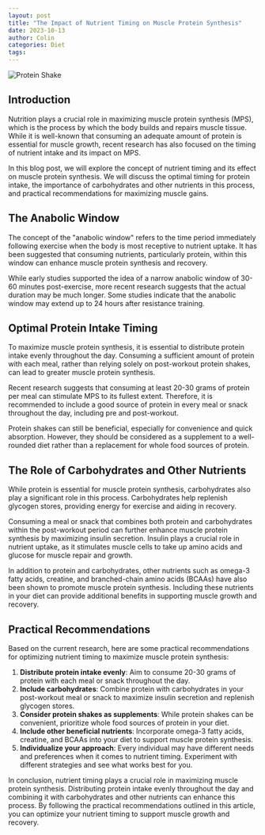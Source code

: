 ```yaml
---
layout: post
title: "The Impact of Nutrient Timing on Muscle Protein Synthesis"
date: 2023-10-13
author: Colin
categories: Diet
tags: 
---
```


![Protein Shake](https://source.unsplash.com/1600x900/?protein-shake)

## Introduction

Nutrition plays a crucial role in maximizing muscle protein synthesis (MPS), which is the process by which the body builds and repairs muscle tissue. While it is well-known that consuming an adequate amount of protein is essential for muscle growth, recent research has also focused on the timing of nutrient intake and its impact on MPS.

In this blog post, we will explore the concept of nutrient timing and its effect on muscle protein synthesis. We will discuss the optimal timing for protein intake, the importance of carbohydrates and other nutrients in this process, and practical recommendations for maximizing muscle gains.

## The Anabolic Window

The concept of the "anabolic window" refers to the time period immediately following exercise when the body is most receptive to nutrient uptake. It has been suggested that consuming nutrients, particularly protein, within this window can enhance muscle protein synthesis and recovery.

While early studies supported the idea of a narrow anabolic window of 30-60 minutes post-exercise, more recent research suggests that the actual duration may be much longer. Some studies indicate that the anabolic window may extend up to 24 hours after resistance training.

## Optimal Protein Intake Timing

To maximize muscle protein synthesis, it is essential to distribute protein intake evenly throughout the day. Consuming a sufficient amount of protein with each meal, rather than relying solely on post-workout protein shakes, can lead to greater muscle protein synthesis. 

Recent research suggests that consuming at least 20-30 grams of protein per meal can stimulate MPS to its fullest extent. Therefore, it is recommended to include a good source of protein in every meal or snack throughout the day, including pre and post-workout.

Protein shakes can still be beneficial, especially for convenience and quick absorption. However, they should be considered as a supplement to a well-rounded diet rather than a replacement for whole food sources of protein.

## The Role of Carbohydrates and Other Nutrients

While protein is essential for muscle protein synthesis, carbohydrates also play a significant role in this process. Carbohydrates help replenish glycogen stores, providing energy for exercise and aiding in recovery.

Consuming a meal or snack that combines both protein and carbohydrates within the post-workout period can further enhance muscle protein synthesis by maximizing insulin secretion. Insulin plays a crucial role in nutrient uptake, as it stimulates muscle cells to take up amino acids and glucose for muscle repair and growth.

In addition to protein and carbohydrates, other nutrients such as omega-3 fatty acids, creatine, and branched-chain amino acids (BCAAs) have also been shown to promote muscle protein synthesis. Including these nutrients in your diet can provide additional benefits in supporting muscle growth and recovery.

## Practical Recommendations

Based on the current research, here are some practical recommendations for optimizing nutrient timing to maximize muscle protein synthesis:

1. **Distribute protein intake evenly**: Aim to consume 20-30 grams of protein with each meal or snack throughout the day.
2. **Include carbohydrates**: Combine protein with carbohydrates in your post-workout meal or snack to maximize insulin secretion and replenish glycogen stores.
3. **Consider protein shakes as supplements**: While protein shakes can be convenient, prioritize whole food sources of protein in your diet.
4. **Include other beneficial nutrients**: Incorporate omega-3 fatty acids, creatine, and BCAAs into your diet to support muscle protein synthesis.
5. **Individualize your approach**: Every individual may have different needs and preferences when it comes to nutrient timing. Experiment with different strategies and see what works best for you.

In conclusion, nutrient timing plays a crucial role in maximizing muscle protein synthesis. Distributing protein intake evenly throughout the day and combining it with carbohydrates and other nutrients can enhance this process. By following the practical recommendations outlined in this article, you can optimize your nutrient timing to support muscle growth and recovery.